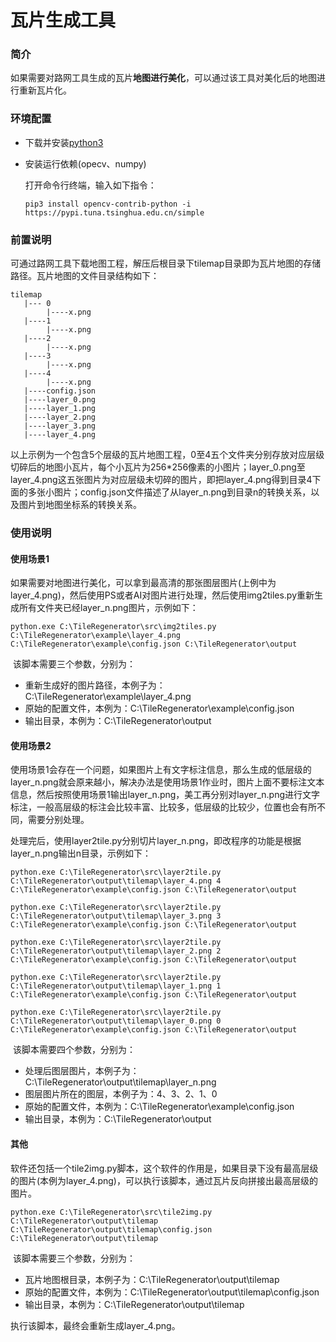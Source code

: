 

# 瓦片生成工具

### 简介

​	如果需要对路网工具生成的瓦片**地图进行美化**，可以通过该工具对美化后的地图进行重新瓦片化。

### 环境配置

- 下载并安装[python3](https://www.python.org/ftp/python/3.9.10/python-3.9.10-amd64.exe)

- 安装运行依赖(opecv、numpy)

  打开命令行终端，输入如下指令：

  ```shell
  pip3 install opencv-contrib-python -i https://pypi.tuna.tsinghua.edu.cn/simple
  ```

### 前置说明

​	可通过路网工具下载地图工程，解压后根目录下tilemap目录即为瓦片地图的存储路径。瓦片地图的文件目录结构如下：

```
tilemap
   |--- 0
        |----x.png
   |----1
        |----x.png
   |----2
        |----x.png
   |----3
        |----x.png
   |----4
        |----x.png
   |----config.json
   |----layer_0.png
   |----layer_1.png
   |----layer_2.png
   |----layer_3.png
   |----layer_4.png
```

​	以上示例为一个包含5个层级的瓦片地图工程，0至4五个文件夹分别存放对应层级切碎后的地图小瓦片，每个小瓦片为256*256像素的小图片；layer_0.png至layer_4.png这五张图片为对应层级未切碎的图片，即把layer_4.png得到目录4下面的多张小图片；config.json文件描述了从layer_n.png到目录n的转换关系，以及图片到地图坐标系的转换关系。

### 使用说明

#### 使用场景1

​	如果需要对地图进行美化，可以拿到最高清的那张图层图片(上例中为layer_4.png)，然后使用PS或者AI对图片进行处理，然后使用img2tiles.py重新生成所有文件夹已经layer_n.png图片，示例如下：

```shell
python.exe C:\TileRegenerator\src\img2tiles.py C:\TileRegenerator\example\layer_4.png C:\TileRegenerator\example\config.json C:\TileRegenerator\output
```

​	该脚本需要三个参数，分别为：

- 重新生成好的图片路径，本例子为：C:\TileRegenerator\example\layer_4.png
- 原始的配置文件，本例为：C:\TileRegenerator\example\config.json
- 输出目录，本例为：C:\TileRegenerator\output

#### 使用场景2

​	使用场景1会存在一个问题，如果图片上有文字标注信息，那么生成的低层级的layer_n.png就会原来越小，解决办法是使用场景1作业时，图片上面不要标注文本信息，然后按照使用场景1输出layer_n.png，美工再分别对layer_n.png进行文字标注，一般高层级的标注会比较丰富、比较多，低层级的比较少，位置也会有所不同，需要分别处理。

​	处理完后，使用layer2tile.py分别切片layer_n.png，即改程序的功能是根据layer_n.png输出n目录，示例如下：

```
python.exe C:\TileRegenerator\src\layer2tile.py C:\TileRegenerator\output\tilemap\layer_4.png 4 C:\TileRegenerator\example\config.json C:\TileRegenerator\output

python.exe C:\TileRegenerator\src\layer2tile.py C:\TileRegenerator\output\tilemap\layer_3.png 3 C:\TileRegenerator\example\config.json C:\TileRegenerator\output

python.exe C:\TileRegenerator\src\layer2tile.py C:\TileRegenerator\output\tilemap\layer_2.png 2 C:\TileRegenerator\example\config.json C:\TileRegenerator\output

python.exe C:\TileRegenerator\src\layer2tile.py C:\TileRegenerator\output\tilemap\layer_1.png 1 C:\TileRegenerator\example\config.json C:\TileRegenerator\output

python.exe C:\TileRegenerator\src\layer2tile.py C:\TileRegenerator\output\tilemap\layer_0.png 0 C:\TileRegenerator\example\config.json C:\TileRegenerator\output
```

​	该脚本需要四个参数，分别为：

- 处理后图层图片，本例子为：C:\TileRegenerator\output\tilemap\layer_n.png
- 图层图片所在的图层，本例子为：4、3、2、1、0
- 原始的配置文件，本例为：C:\TileRegenerator\example\config.json
- 输出目录，本例为：C:\TileRegenerator\output

#### 其他

​	软件还包括一个tile2img.py脚本，这个软件的作用是，如果目录下没有最高层级的图片(本例为layer_4.png)，可以执行该脚本，通过瓦片反向拼接出最高层级的图片。

```
python.exe C:\TileRegenerator\src\tile2img.py C:\TileRegenerator\output\tilemap C:\TileRegenerator\output\tilemap\config.json C:\TileRegenerator\output\tilemap
```

​	该脚本需要三个参数，分别为：

- 瓦片地图根目录，本例子为：C:\TileRegenerator\output\tilemap
- 原始的配置文件，本例为：C:\TileRegenerator\output\tilemap\config.json 
- 输出目录，本例为：C:\TileRegenerator\output\tilemap

执行该脚本，最终会重新生成layer_4.png。

#### 

